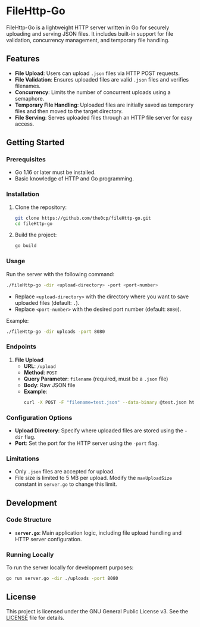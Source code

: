 # FileHttp-Go

FileHttp-Go is a lightweight HTTP server written in Go for securely uploading and serving JSON files. It includes built-in support for file validation, concurrency management, and temporary file handling.

## Features

- **File Upload**: Users can upload `.json` files via HTTP POST requests.
- **File Validation**: Ensures uploaded files are valid `.json` files and verifies filenames.
- **Concurrency**: Limits the number of concurrent uploads using a semaphore.
- **Temporary File Handling**: Uploaded files are initially saved as temporary files and then moved to the target directory.
- **File Serving**: Serves uploaded files through an HTTP file server for easy access.

## Getting Started

### Prerequisites

- Go 1.16 or later must be installed.
- Basic knowledge of HTTP and Go programming.

### Installation

1. Clone the repository:
   ```bash
   git clone https://github.com/the0cp/fileHttp-go.git
   cd fileHttp-go
   ```

2. Build the project:
   ```bash
   go build
   ```

### Usage

Run the server with the following command:
```bash
./fileHttp-go -dir <upload-directory> -port <port-number>
```
- Replace `<upload-directory>` with the directory where you want to save uploaded files (default: `.`).
- Replace `<port-number>` with the desired port number (default: `8080`).

Example:
```bash
./fileHttp-go -dir uploads -port 8080
```

### Endpoints

1. **File Upload**
   - **URL**: `/upload`
   - **Method**: `POST`
   - **Query Parameter**: `filename` (required, must be a `.json` file)
   - **Body**: Raw JSON file
   - **Example**:
     ```bash
     curl -X POST -F "filename=test.json" --data-binary @test.json http://localhost:8080/upload
     ```

### Configuration Options

- **Upload Directory**: Specify where uploaded files are stored using the `-dir` flag.
- **Port**: Set the port for the HTTP server using the `-port` flag.

### Limitations

- Only `.json` files are accepted for upload.
- File size is limited to 5 MB per upload. Modify the `maxUploadSize` constant in `server.go` to change this limit.

## Development

### Code Structure

- **`server.go`**: Main application logic, including file upload handling and HTTP server configuration.

### Running Locally

To run the server locally for development purposes:
```bash
go run server.go -dir ./uploads -port 8080
```

## License

This project is licensed under the GNU General Public License v3. See the [LICENSE](LICENSE) file for details.
